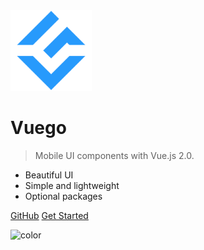 <img src="_media/vuego.png" alt="vuego" width="130" />

# Vuego

> Mobile UI components with Vue.js 2.0.

- Beautiful UI
- Simple and lightweight
- Optional packages

[GitHub](https://github.com/hejianxian/vuego/)
[Get Started](#quick-start)

![color](#fff)
